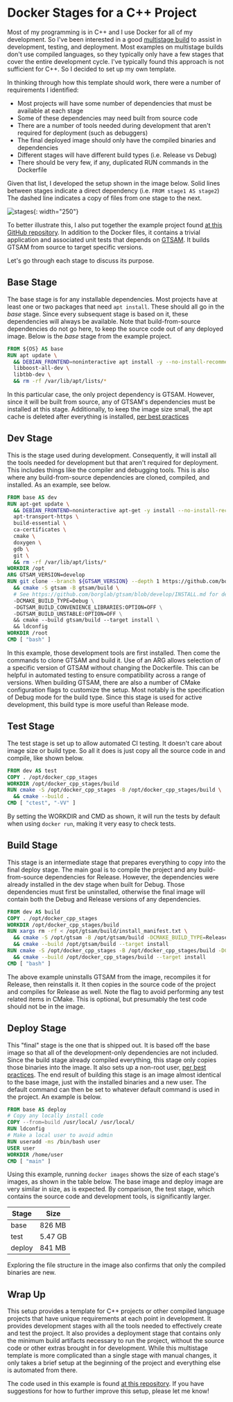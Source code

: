 # Docker Stages for a C++ Project #
Most of my programming is in C++ and I use Docker for all of my development. So I've been interested in a good
[multistage build](https://docs.docker.com/develop/develop-images/multistage-build/) to assist in development, testing,
and deployment. Most examples on multistage builds don't use compiled languages, so they typically only have a few
stages that cover the entire development cycle. I've typically found this approach is not sufficient for C++. So I
decided to set up my own template.

In thinking through how this template should work, there were a number of requirements I identified:

* Most projects will have some number of dependencies that must be available at each stage
* Some of these dependencies may need built from source code
* There are a number of tools needed during development that aren't required for deployment (such as debuggers)
* The final deployed image should only have the compiled binaries and dependencies
* Different stages will have different build types (i.e. Release vs Debug)
* There should be very few, if any, duplicated RUN commands in the Dockerfile

Given that list, I developed the setup shown in the image below. Solid lines between stages indicate a direct dependency
(i.e. `FROM stage1 AS stage2`) The dashed line indicates a copy of files from one stage to the next.

![stages](/assets/images/Stages.png){: width="250"}

To better illustrate this, I also put together the example project found
[at this GitHub repository](https://github.com/kylerobots/docker-cpp-stages). In addition to the Docker files, it
contains a trivial application and associated unit tests that depends on [GTSAM](https://gtsam.org/). It builds GTSAM
from source to target specific versions.

Let's go through each stage to discuss its purpose.

## Base Stage ##
The base stage is for any installable dependencies. Most projects have at least one or two packages that need
`apt install`. These should all go in the *base* stage. Since every subsequent stage is based on it, these dependencies
will always be available. Note that build-from-source dependencies do not go here, to keep the source code out of any
deployed image. Below is the *base* stage from the example project.

```dockerfile
FROM ${OS} AS base
RUN apt update \
  && DEBIAN_FRONTEND=noninteractive apt install -y --no-install-recommends \
  libboost-all-dev \
  libtbb-dev \
  && rm -rf /var/lib/apt/lists/*
```

In this particular case, the only project dependency is GTSAM. However, since it will be built from source, any of
GTSAM's dependencies must be installed at this stage. Additionally, to keep the image size small, the apt cache is
deleted after everything is installed,
[per best practices](https://docs.docker.com/develop/develop-images/dockerfile_best-practices/#run)

## Dev Stage ##
This is the stage used during development. Consequently, it will install all the tools needed for development but that
aren't required for deployment. This includes things like the compiler and debugging tools. This is also where any
build-from-source dependencies are cloned, compiled, and installed. As an example, see below.

```dockerfile
FROM base AS dev
RUN apt-get update \
  && DEBIAN_FRONTEND=noninteractive apt-get -y install --no-install-recommends \
  apt-transport-https \
  build-essential \
  ca-certificates \
  cmake \
  doxygen \
  gdb \
  git \
  && rm -rf /var/lib/apt/lists/*
WORKDIR /opt
ARG GTSAM_VERSION=develop
RUN git clone --branch ${GTSAM_VERSION} --depth 1 https://github.com/borglab/gtsam.git \
  && cmake -S gtsam -B gtsam/build \
  # See https://github.com/borglab/gtsam/blob/develop/INSTALL.md for details
  -DCMAKE_BUILD_TYPE=Debug \
  -DGTSAM_BUILD_CONVENIENCE_LIBRARIES:OPTION=OFF \
  -DGTSAM_BUILD_UNSTABLE:OPTION=OFF \
  && cmake --build gtsam/build --target install \
  && ldconfig
WORKDIR /root
CMD [ "bash" ]
```

In this example, those development tools are first installed. Then come the commands to clone GTSAM and build it. Use of
an ARG allows selection of a specific version of GTSAM without changing the Dockerfile. This can be helpful in automated
testing to ensure compatibility across a range of versions. When building GTSAM, there are also a number of CMake
configuration flags to customize the setup. Most notably is the specification of Debug mode for the build type. Since
this stage is used for active development, this build type is more useful than Release mode.

## Test Stage ##
The test stage is set up to allow automated CI testing. It doesn't care about image size or build type. So all it does
is just copy all the source code in and compile, like shown below.

```dockerfile
FROM dev AS test
COPY . /opt/docker_cpp_stages
WORKDIR /opt/docker_cpp_stages/build
RUN cmake -S /opt/docker_cpp_stages -B /opt/docker_cpp_stages/build \
  && cmake --build .
CMD [ "ctest", "-VV" ]
```

By setting the WORKDIR and CMD as shown, it will run the tests by default when using `docker run`, making it very easy
to check tests.

## Build Stage ##
This stage is an intermediate stage that prepares everything to copy into the final deploy stage. The main goal is to
compile the project and any build-from-source dependencies for Release. However, the dependencies were already installed
in the dev stage when built for Debug. Those dependencies must first be uninstalled, otherwise the final image will
contain both the Debug and Release versions of any dependencies.

```dockerfile
FROM dev AS build
COPY . /opt/docker_cpp_stages
WORKDIR /opt/docker_cpp_stages/build
RUN xargs rm -rf < /opt/gtsam/build/install_manifest.txt \
  && cmake -S /opt/gtsam -B /opt/gtsam/build -DCMAKE_BUILD_TYPE=Release \
  && cmake --build /opt/gtsam/build --target install
RUN cmake -S /opt/docker_cpp_stages -B /opt/docker_cpp_stages/build -DCMAKE_BUILD_TYPE=Release -DBUILD_TESTING=OFF \
  && cmake --build /opt/docker_cpp_stages/build --target install
CMD [ "bash" ]
```

The above example uninstalls GTSAM from the image, recompiles it for Release, then reinstalls it. It then copies in the
source code of the project and compiles for Release as well. Note the flag to avoid performing any test related items in
CMake. This is optional, but presumably the test code should not be in the image.

## Deploy Stage ##
This "final" stage is the one that is shipped out. It is based off the base image so that all of the development-only
dependencies are not included. Since the build stage already compiled everything, this stage only copies those
binaries into the image. It also sets up a non-root user,
[per best practices](https://docs.docker.com/develop/develop-images/dockerfile_best-practices/#user). The end result of
building this stage is an image almost identical to the base image, just with the installed binaries and a new user. The
default command can then be set to whatever default command is used in the project. An example is below.

```dockerfile
FROM base AS deploy
# Copy any locally install code
COPY --from=build /usr/local/ /usr/local/
RUN ldconfig
# Make a local user to avoid admin
RUN useradd -ms /bin/bash user
USER user
WORKDIR /home/user
CMD [ "main" ]
```

Using this example, running `docker images` shows the size of each stage's images, as shown in the table below. The base
image and deploy image are very similar in size, as is expected. By comparison, the test stage, which contains the
source code and development tools, is significantly larger.

| Stage  | Size    |
| ------ | ------- |
| base   | 826 MB  |
| test   | 5.47 GB |
| deploy | 841 MB  |

Exploring the file structure in the image also confirms that only the compiled binaries are new.

## Wrap Up ##
This setup provides a template for C++ projects or other compiled language projects that have unique requirements at
each point in development. It provides development stages with all the tools needed to effectively create and test the
project. It also provides a deployment stage that contains only the minimum build artifacts necessary to run the
project, without the source code or other extras brought in for development. While this multistage template is more
complicated than a single stage with manual changes, it only takes a brief setup at the beginning of the project and
everything else is automated from there.

The code used in this example is found [at this repository](https://github.com/kylerobots/docker-cpp-stages). If you
have suggestions for how to further improve this setup, please let me know!